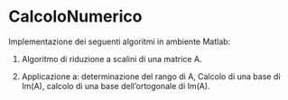 # CalcoloNumerico
Implementazione dei seguenti algoritmi in ambiente Matlab:
1)  Algoritmo di riduzione a scalini di una matrice A.

2)  Applicazione a: determinazione del rango di A, Calcolo di una base di Im(A), calcolo di una base dell’ortogonale di Im(A).
